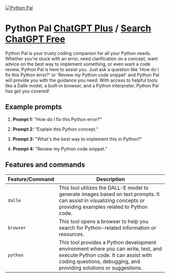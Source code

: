 
[![Python Pal](https://files.oaiusercontent.com/file-WA0wWSlWmGHkAtArc5XZ0dTj?se=2123-10-14T11%3A29%3A01Z&sp=r&sv=2021-08-06&sr=b&rscc=max-age%3D31536000%2C%20immutable&rscd=attachment%3B%20filename%3D4460d68e-8045-43d7-b786-62ac33226310.png&sig=SxG%2BEt5G5OrwkpRdsAyHRMyAFVfuhe/sG4JxbKG46Bs%3D)](https://chat.openai.com/g/g-EMpawNB7G-python-pal)

# Python Pal [ChatGPT Plus](https://chat.openai.com/g/g-EMpawNB7G-python-pal) / [Search ChatGPT Free](https://gptcall.net/index.html#/?search=Python%20Pal)

Python Pal is your trusty coding companion for all your Python needs. Whether you're stuck with an error, need clarification on a concept, want advice on the best way to implement something, or even want a code review, Python Pal is here to assist you. Just ask a question like 'How do I fix this Python error?' or 'Review my Python code snippet' and Python Pal will provide you with the guidance you need. With access to helpful tools like a Dalle model, a built-in browser, and a Python interpreter, Python Pal has got you covered!

## Example prompts

1. **Prompt 1:** "How do I fix this Python error?"

2. **Prompt 2:** "Explain this Python concept."

3. **Prompt 3:** "What's the best way to implement this in Python?"

4. **Prompt 4:** "Review my Python code snippet."


## Features and commands

| Feature/Command | Description |
| --- | --- |
| `dalle` | This tool utilizes the DALL-E model to generate images based on text prompts. It can assist in visualizing concepts or providing examples related to Python code. |
| `browser` | This tool opens a browser to help you search for Python-related information or resources. |
| `python` | This tool provides a Python development environment where you can write, test, and execute Python code. It can assist with coding questions, debugging, and providing solutions or suggestions. |


